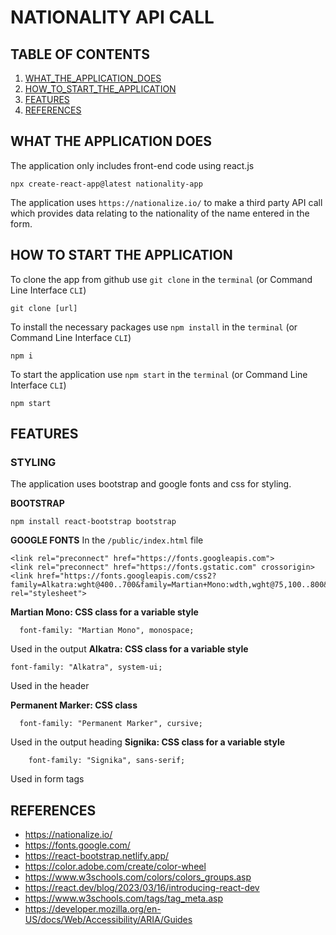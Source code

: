 # NATIONALITY API CALL

## TABLE OF CONTENTS
1. [WHAT_THE_APPLICATION_DOES](#what-the-application-does)
2. [HOW_TO_START_THE_APPLICATION](#how-to-start-the-application)
3. [FEATURES](#features)
4. [REFERENCES](#references)
 
## WHAT THE APPLICATION DOES

The application only includes front-end code using react.js
```
npx create-react-app@latest nationality-app
```
The application  uses `https://nationalize.io/` to make a third party API call which provides data relating to the nationality of the name entered in the form.


## HOW TO START THE APPLICATION

To clone the app from github use `git clone` in the `terminal` (or Command Line Interface `CLI`) 
```
git clone [url]
```
To install the necessary packages use `npm install` in the `terminal` (or Command Line Interface `CLI`) 
```
npm i
```
To start the application use `npm start` in the `terminal` (or Command Line Interface `CLI`) 
```
npm start 
```
## FEATURES

### STYLING

The application uses bootstrap and google fonts and css for styling.

**BOOTSTRAP**
```
npm install react-bootstrap bootstrap
```
**GOOGLE FONTS**
In the `/public/index.html` file

```
<link rel="preconnect" href="https://fonts.googleapis.com">
<link rel="preconnect" href="https://fonts.gstatic.com" crossorigin>
<link href="https://fonts.googleapis.com/css2?family=Alkatra:wght@400..700&family=Martian+Mono:wdth,wght@75,100..800&family=Permanent+Marker&family=Signika:wght@300..700&display=swap" rel="stylesheet">

```
**Martian Mono: CSS class for a variable style**
```
  font-family: "Martian Mono", monospace;
```
Used in the output
**Alkatra: CSS class for a variable style**
```
font-family: "Alkatra", system-ui;
```
Used in the header

**Permanent Marker: CSS class**
```
  font-family: "Permanent Marker", cursive;
```
Used in the output heading
**Signika: CSS class for a variable style**

```
    font-family: "Signika", sans-serif;
```
Used in form tags
## REFERENCES

- https://nationalize.io/
- https://fonts.google.com/
- https://react-bootstrap.netlify.app/
- https://color.adobe.com/create/color-wheel
- https://www.w3schools.com/colors/colors_groups.asp
- https://react.dev/blog/2023/03/16/introducing-react-dev
- https://www.w3schools.com/tags/tag_meta.asp
- https://developer.mozilla.org/en-US/docs/Web/Accessibility/ARIA/Guides